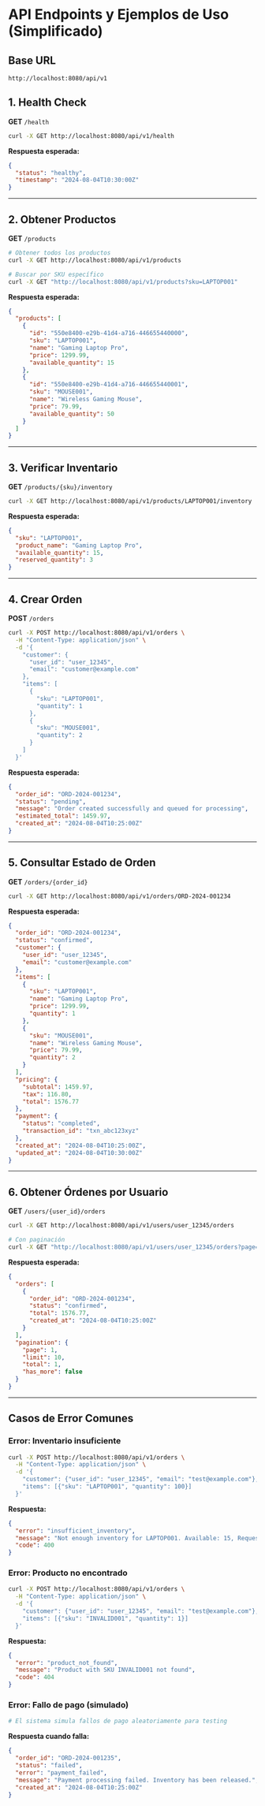 # API Endpoints y Ejemplos de Uso (Simplificado)

## Base URL
```
http://localhost:8080/api/v1
```

## 1. Health Check
**GET** `/health`

```bash
curl -X GET http://localhost:8080/api/v1/health
```

**Respuesta esperada:**
```json
{
  "status": "healthy",
  "timestamp": "2024-08-04T10:30:00Z"
}
```

---

## 2. Obtener Productos
**GET** `/products`

```bash
# Obtener todos los productos
curl -X GET http://localhost:8080/api/v1/products

# Buscar por SKU específico
curl -X GET "http://localhost:8080/api/v1/products?sku=LAPTOP001"
```

**Respuesta esperada:**
```json
{
  "products": [
    {
      "id": "550e8400-e29b-41d4-a716-446655440000",
      "sku": "LAPTOP001",
      "name": "Gaming Laptop Pro",
      "price": 1299.99,
      "available_quantity": 15
    },
    {
      "id": "550e8400-e29b-41d4-a716-446655440001",
      "sku": "MOUSE001",
      "name": "Wireless Gaming Mouse",
      "price": 79.99,
      "available_quantity": 50
    }
  ]
}
```

---

## 3. Verificar Inventario
**GET** `/products/{sku}/inventory`

```bash
curl -X GET http://localhost:8080/api/v1/products/LAPTOP001/inventory
```

**Respuesta esperada:**
```json
{
  "sku": "LAPTOP001",
  "product_name": "Gaming Laptop Pro",
  "available_quantity": 15,
  "reserved_quantity": 3
}
```

---

## 4. Crear Orden
**POST** `/orders`

```bash
curl -X POST http://localhost:8080/api/v1/orders \
  -H "Content-Type: application/json" \
  -d '{
    "customer": {
      "user_id": "user_12345",
      "email": "customer@example.com"
    },
    "items": [
      {
        "sku": "LAPTOP001",
        "quantity": 1
      },
      {
        "sku": "MOUSE001",
        "quantity": 2
      }
    ]
  }'
```

**Respuesta esperada:**
```json
{
  "order_id": "ORD-2024-001234",
  "status": "pending",
  "message": "Order created successfully and queued for processing",
  "estimated_total": 1459.97,
  "created_at": "2024-08-04T10:25:00Z"
}
```

---

## 5. Consultar Estado de Orden
**GET** `/orders/{order_id}`

```bash
curl -X GET http://localhost:8080/api/v1/orders/ORD-2024-001234
```

**Respuesta esperada:**
```json
{
  "order_id": "ORD-2024-001234",
  "status": "confirmed",
  "customer": {
    "user_id": "user_12345",
    "email": "customer@example.com"
  },
  "items": [
    {
      "sku": "LAPTOP001",
      "name": "Gaming Laptop Pro",
      "price": 1299.99,
      "quantity": 1
    },
    {
      "sku": "MOUSE001", 
      "name": "Wireless Gaming Mouse",
      "price": 79.99,
      "quantity": 2
    }
  ],
  "pricing": {
    "subtotal": 1459.97,
    "tax": 116.80,
    "total": 1576.77
  },
  "payment": {
    "status": "completed",
    "transaction_id": "txn_abc123xyz"
  },
  "created_at": "2024-08-04T10:25:00Z",
  "updated_at": "2024-08-04T10:30:00Z"
}
```

---

## 6. Obtener Órdenes por Usuario
**GET** `/users/{user_id}/orders`

```bash
curl -X GET http://localhost:8080/api/v1/users/user_12345/orders

# Con paginación
curl -X GET "http://localhost:8080/api/v1/users/user_12345/orders?page=1&limit=10"
```

**Respuesta esperada:**
```json
{
  "orders": [
    {
      "order_id": "ORD-2024-001234",
      "status": "confirmed",
      "total": 1576.77,
      "created_at": "2024-08-04T10:25:00Z"
    }
  ],
  "pagination": {
    "page": 1,
    "limit": 10,
    "total": 1,
    "has_more": false
  }
}
```

---

## Casos de Error Comunes

### Error: Inventario insuficiente
```bash
curl -X POST http://localhost:8080/api/v1/orders \
  -H "Content-Type: application/json" \
  -d '{
    "customer": {"user_id": "user_12345", "email": "test@example.com"},
    "items": [{"sku": "LAPTOP001", "quantity": 100}]
  }'
```

**Respuesta:**
```json
{
  "error": "insufficient_inventory",
  "message": "Not enough inventory for LAPTOP001. Available: 15, Requested: 100",
  "code": 400
}
```

### Error: Producto no encontrado
```bash
curl -X POST http://localhost:8080/api/v1/orders \
  -H "Content-Type: application/json" \
  -d '{
    "customer": {"user_id": "user_12345", "email": "test@example.com"},
    "items": [{"sku": "INVALID001", "quantity": 1}]
  }'
```

**Respuesta:**
```json
{
  "error": "product_not_found",
  "message": "Product with SKU INVALID001 not found",
  "code": 404
}
```

### Error: Fallo de pago (simulado)
```bash
# El sistema simula fallos de pago aleatoriamente para testing
```

**Respuesta cuando falla:**
```json
{
  "order_id": "ORD-2024-001235",
  "status": "failed",
  "error": "payment_failed",
  "message": "Payment processing failed. Inventory has been released.",
  "created_at": "2024-08-04T10:25:00Z"
}
```